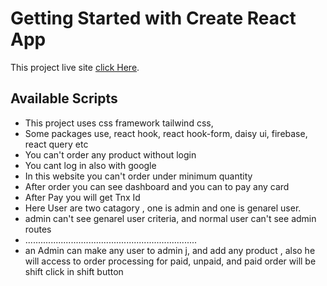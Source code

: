 
# Getting Started with Create React App

This project live site [click Here](https://electroma-2c0a7.web.app/).

## Available Scripts

* This project uses css framework tailwind css, 
* Some packages use, react hook, react hook-form, daisy ui, firebase, react query etc
* You can't order any product without login
* You cant log in also with google
* In this website you can't order under minimum quantity
* After order you can see dashboard and you can to pay any card
* After Pay you will get Tnx Id 
* Here User are two catagory , one is admin and one is genarel user.
* admin can't see genarel user criteria, and normal user can't see admin routes 
* ....................................................................
* an Admin can make any user to admin j, and add any product , also he will access to order processing for paid, unpaid, and paid order will be shift click in shift button
